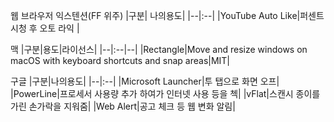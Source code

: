 웹 브라우저 익스텐션(FF 위주)
|구분|                        나의용도|
|--|:--|
|YouTube Auto Like|퍼센트 시청 후 오토 라익 |

맥
|구분|용도|라이선스|
|--|:--|--|
|Rectangle|Move and resize windows on macOS with keyboard shortcuts and snap areas|MIT|

구글
|구분|나의용도|
|--|:--|
|Microsoft Launcher|투 탭으로 화면 오프|
|PowerLine|프로세서 사용량 추가 하여가 인터넷 사용 등을 첵|
|vFlat|스캔시 종이를 가린 손가락을 지워줌|
|Web Alert|공고 체크 등 웹 변화 알림|

